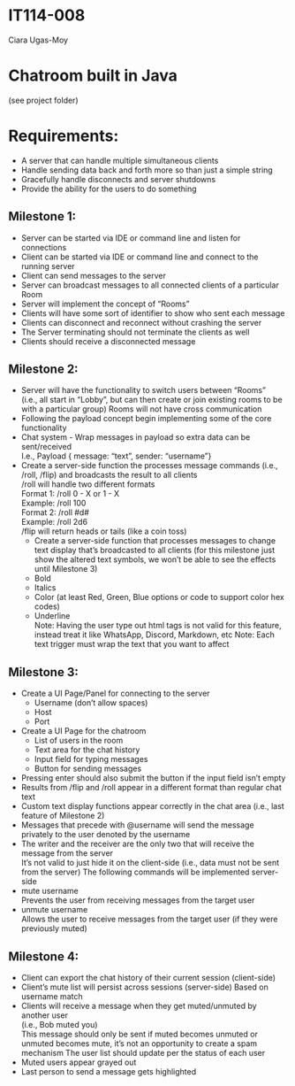 # IT114-008
Ciara Ugas-Moy  
# Chatroom built in Java  
(see project folder)
# Requirements:
- A server that can handle multiple simultaneous clients
- Handle sending data back and forth more so than just a simple string
- Gracefully handle disconnects and server shutdowns
- Provide the ability for the users to do something
## Milestone 1:
- Server can be started via IDE or command line and listen for connections
- Client can be started via IDE or command line and connect to the running server
- Client can send messages to the server
- Server can broadcast messages to all connected clients of a particular Room
- Server will implement the concept of “Rooms”
- Clients will have some sort of identifier to show who sent each message
- Clients can disconnect and reconnect without crashing the server
- The Server terminating should not terminate the clients as well
- Clients should receive a disconnected message
## Milestone 2:
- Server will have the functionality to switch users between “Rooms”  
(i.e., all start in “Lobby”, but can then create or join existing rooms to be with a particular group)
Rooms will not have cross communication
- Following the payload concept begin implementing some of the core functionality
- Chat system - Wrap messages in payload so extra data can be sent/received  
I.e., Payload { message: “text”, sender: “username”}  
- Create a server-side function the processes message commands (i.e., /roll, /flip) and broadcasts the result to all clients  
/roll will handle two different formats  
  Format 1: /roll 0 - X or 1 - X   
  Example: /roll 100   
  Format 2: /roll #d#  
  Example: /roll 2d6  
/flip will return heads or tails (like a coin toss)
  - Create a server-side function that processes messages to change text display that’s broadcasted to all clients (for this milestone just show the altered text symbols, we won’t be able to see the effects until Milestone 3)
  - Bold
  - Italics
  - Color (at least Red, Green, Blue options or code to support color hex codes)
  - Underline  
Note: Having the user type out html tags is not valid for this feature, instead treat it like WhatsApp, Discord, Markdown, etc
Note: Each text trigger must wrap the text that you want to affect
## Milestone 3:
- Create a UI Page/Panel for connecting to the server
  - Username (don’t allow spaces)
  - Host
  - Port
- Create a UI Page for the chatroom
  - List of users in the room
  - Text area for the chat history
  - Input field for typing messages
  - Button for sending messages
- Pressing enter should also submit the button if the input field isn’t empty
- Results from /flip and /roll appear in a different format than regular chat text
- Custom text display functions appear correctly in the chat area (i.e., last feature of Milestone 2)
- Messages that precede with @username will send the message privately to the user denoted by the username
- The writer and the receiver are the only two that will receive the message from the server  
It’s not valid to just hide it on the client-side (i.e., data must not be sent from the server)
The following commands will be implemented server-side
- mute username  
Prevents the user from receiving messages from the target user
- unmute username  
Allows the user to receive messages from the target user (if they were previously muted)
## Milestone 4:
- Client can export the chat history of  their current session (client-side)
- Client’s mute list will persist across sessions (server-side) Based on username match
- Clients will receive a message when they get muted/unmuted by another user  
(i.e., Bob muted you)  
This message should only be sent if muted becomes unmuted or unmuted becomes mute, it’s not an opportunity to create a spam mechanism
The user list should update per the status of each user
- Muted users appear grayed out
- Last person to send a message gets highlighted

